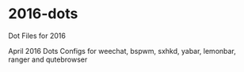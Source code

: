 # 2016-dots
Dot Files for 2016

April 2016 Dots
Configs for weechat, bspwm, sxhkd, yabar, lemonbar, ranger and qutebrowser

